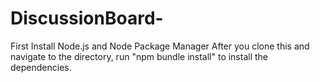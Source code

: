 # DiscussionBoard-
First Install Node.js and Node Package Manager
After you clone this and navigate to the directory, run "npm bundle install" to install the dependencies.
